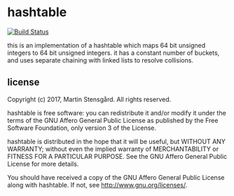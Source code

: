# hashtable

[![Build Status](https://travis-ci.org/mastensg/hashtable.svg?branch=master)](https://travis-ci.org/mastensg/hashtable)

this is an implementation of a hashtable which maps 64 bit unsigned integers to
64 bit unsigned integers.
it has a constant number of buckets, and uses separate chaining with linked
lists to resolve collisions.

## license

Copyright (c) 2017, Martin Stensgård.
All rights reserved.

hashtable is free software: you can redistribute it and/or modify
it under the terms of the GNU Affero General Public License as published by
the Free Software Foundation, only version 3 of the License.

hashtable is distributed in the hope that it will be useful,
but WITHOUT ANY WARRANTY; without even the implied warranty of
MERCHANTABILITY or FITNESS FOR A PARTICULAR PURPOSE. See the
GNU Affero General Public License for more details.

You should have received a copy of the GNU Affero General Public License
along with hashtable. If not, see <http://www.gnu.org/licenses/>.

